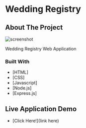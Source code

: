 # Wedding Registry

## About The Project
![screenshot](https://www.gabe-dev.com/images/weddingRegistry.png)

 Wedding Registry Web Application


### Built With

* [HTML]
* [CSS]
* [Javascript]
* [Node.js]
* [Express.js]


## Live Application Demo

* [Click Here!](link here)
